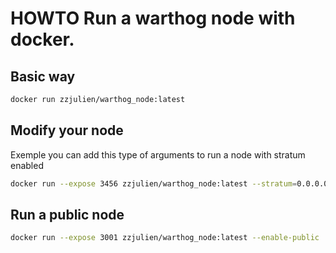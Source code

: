# HOWTO Run a warthog node with docker.

## Basic way

```sh
docker run zzjulien/warthog_node:latest
```

## Modify your node

Exemple you can add this type of arguments to run a node with stratum enabled

```sh
docker run --expose 3456 zzjulien/warthog_node:latest --stratum=0.0.0.0:3456
```
## Run a public node

```sh
docker run --expose 3001 zzjulien/warthog_node:latest --enable-public
```
